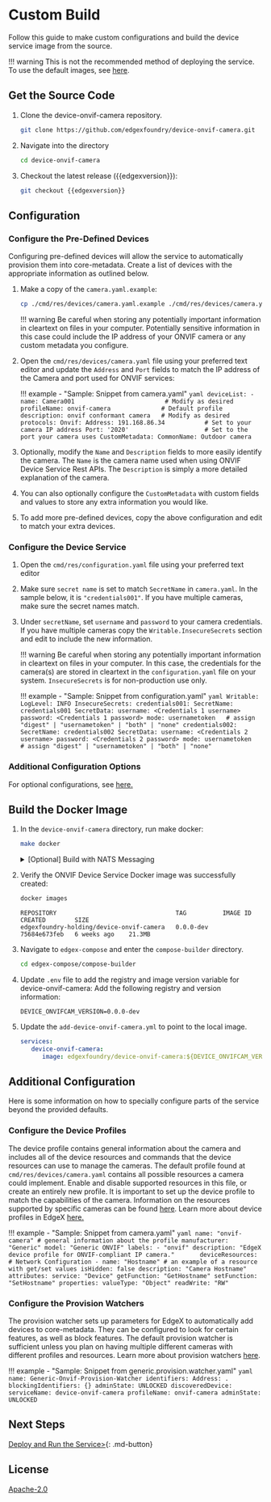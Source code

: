 # Custom Build

Follow this guide to make custom configurations and build the device service image from the source.

!!! warning
      This is not the recommended method of deploying the service. To use the default images, see [here](./deployment.md).

## Get the Source Code

1. Clone the device-onvif-camera repository.
   ```bash
   git clone https://github.com/edgexfoundry/device-onvif-camera.git
   ```
   
2. Navigate into the directory
   ```bash
   cd device-onvif-camera
   ```

3. Checkout the latest release ({{edgexversion}}):
   ```bash
   git checkout {{edgexversion}}
   ```

## Configuration

### Configure the Pre-Defined Devices

Configuring pre-defined devices will allow the service to automatically provision them into core-metadata. Create a list of devices with the appropriate information as outlined below.

1. Make a copy of the `camera.yaml.example`:  
   ```bash
   cp ./cmd/res/devices/camera.yaml.example ./cmd/res/devices/camera.yaml
   ```

    !!! warning
        Be careful when storing any potentially important information in cleartext on files in your computer. Potentially sensitive information in this case could include the IP address of your ONVIF camera or any custom metadata you configure.

2. Open the `cmd/res/devices/camera.yaml` file using your preferred text editor and update the `Address` and `Port` fields to match the IP address of the Camera and port used for ONVIF services:
    
    !!! example - "Sample: Snippet from camera.yaml"
        ```yaml
        deviceList:
        - name: Camera001                         # Modify as desired
           profileName: onvif-camera              # Default profile
           description: onvif conformant camera   # Modify as desired
           protocols:
              Onvif:
                 Address: 191.168.86.34           # Set to your camera IP address
                 Port: '2020'                     # Set to the port your camera uses
              CustomMetadata:
                 CommonName: Outdoor camera
        ```

3. Optionally, modify the `Name` and `Description` fields to more easily identify the camera. The `Name` is the camera name used when using ONVIF Device Service Rest APIs. The `Description` is simply a more detailed explanation of the camera.
4. You can also optionally configure the `CustomMetadata` with custom fields and values to store any extra information you would like.

5. To add more pre-defined devices, copy the above configuration and edit to match your extra devices.


### Configure the Device Service
1. Open the `cmd/res/configuration.yaml` file using your preferred text editor

2. Make sure `secret name` is set to match `SecretName` in `camera.yaml`. In the sample below, it is `"credentials001"`. If you have multiple cameras, make sure the secret names match.
 
3. Under `secretName`, set `username` and `password` to your camera credentials. If you have multiple cameras copy the `Writable.InsecureSecrets` section and edit to include the new information.

    !!! warning
        Be careful when storing any potentially important information in cleartext on files in your computer. In this case, the credentials for the camera(s) are stored in cleartext in the `configuration.yaml` file on your system.
        `InsecureSecrets` is for non-production use only.

    !!! example - "Sample: Snippet from configuration.yaml"
        ```yaml
        Writable:
        LogLevel: INFO
        InsecureSecrets:
           credentials001:
              SecretName: credentials001
              SecretData:
                 username: <Credentials 1 username>
                 password: <Credentials 1 password>
                 mode: usernametoken   # assign "digest" | "usernametoken" | "both" | "none"
           credentials002:
              SecretName: credentials002
              SecretData:
                 username: <Credentials 2 username>
                 password: <Credentials 2 password>
                 mode: usernametoken    # assign "digest" | "usernametoken" | "both" | "none"
        ```

### Additional Configuration Options
For optional configurations, see [here.](#additional-configuration)

## Build the Docker Image

1. In the `device-onvif-camera` directory, run make docker:
      ```bash
      make docker
      ```
      <details>
      <summary>[Optional] Build with NATS Messaging</summary>
            Currently, the NATS Messaging capability (NATS MessageBus) is opt-in at build time. This means that the published Docker image does not include the NATS messaging capability. To build the docker image using NATS, run make docker-nats:
            ```bash
            make docker-nats
            ```
            See [Compose Builder](https://github.com/edgexfoundry/edgex-compose/tree/{{edgexversion}}/compose-builder#gen) `nat-bus` option to generate compose file for NATS and local dev images.
      </details>

2. Verify the ONVIF Device Service Docker image was successfully created:
      ```bash
      docker images
      ```
      ```docker
      REPOSITORY                                 TAG          IMAGE ID       CREATED        SIZE
      edgexfoundry-holding/device-onvif-camera   0.0.0-dev    75684e673feb   6 weeks ago    21.3MB
      ```   

3. Navigate to `edgex-compose` and enter the `compose-builder` directory.     
      ```bash
      cd edgex-compose/compose-builder
   ```

4. Update `.env` file to add the registry and image version variable for device-onvif-camera:
      Add the following registry and version information:
      ```env
      DEVICE_ONVIFCAM_VERSION=0.0.0-dev
      ```

5. Update the `add-device-onvif-camera.yml` to point to the local image.
      ```yml
      services:
         device-onvif-camera:
            image: edgexfoundry/device-onvif-camera:${DEVICE_ONVIFCAM_VERSION}
      ```

## Additional Configuration

Here is some information on how to specially configure parts of the service beyond the provided defaults.  

### Configure the Device Profiles

The device profile contains general information about the camera and includes all of the device resources and commands that the device resources can use to manage the cameras. The default profile found at `cmd/res/devices/camera.yaml` contains all possible resources a camera could implement. Enable and disable supported resources in this file, or create an entirely new profile. It is important to set up the device profile to match the capabilities of the camera. Information on the resources supported by specific cameras can be found [here](../supplementary-info/ONVIF-protocol.md#tested-onvif-cameras). Learn more about device profiles in EdgeX [here.](../../../../core/metadata/details/DeviceProfile.md)

!!! example - "Sample: Snippet from camera.yaml"
       ```yaml
       name: "onvif-camera" # general information about the profile
       manufacturer:  "Generic"
       model: "Generic ONVIF"
       labels:
         - "onvif"
       description: "EdgeX device profile for ONVIF-compliant IP camera."      
       deviceResources:
         # Network Configuration
         - name: "Hostname" # an example of a resource with get/set values
           isHidden: false
           description: "Camera Hostname"
           attributes:
             service: "Device"
             getFunction: "GetHostname"
             setFunction: "SetHostname"
           properties:
             valueType: "Object"
             readWrite: "RW"
       ```

### Configure the Provision Watchers

The provision watcher sets up parameters for EdgeX to automatically add devices to core-metadata. They can be configured to look for certain features, as well as block features. The default provision watcher is sufficient unless you plan on having multiple different cameras with different profiles and resources. Learn more about provision watchers [here](../../../../core/metadata/GettingStarted.md#provision-watcher).
 
!!! example - "Sample: Snippet from generic.provision.watcher.yaml"
    ```yaml
    name: Generic-Onvif-Provision-Watcher
    identifiers:
      Address: .
    blockingIdentifiers: {}
    adminState: UNLOCKED
    discoveredDevice:
        serviceName: device-onvif-camera
        profileName: onvif-camera
        adminState: UNLOCKED
    ```

## Next Steps
[Deploy and Run the Service>](./deployment.md){: .md-button}

## License

[Apache-2.0](https://github.com/edgexfoundry-holding/device-onvif-camera/blob/{{edgexversion}}/LICENSE)
